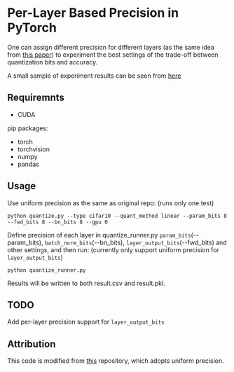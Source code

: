 # Per-Layer Based Precision in PyTorch

One can assign different precision for different layers (as the same idea from [this paper](http://proceedings.mlr.press/v70/sakr17a/sakr17a.pdf)) to experiment the best settings of the trade-off between quantization bits and accuracy.

A small sample of experiment results can be seen from [here](https://docs.google.com/spreadsheets/d/13Vna79bhMChdDqkvx2IUVze24kbmV0jj-79lYkhJ-Gs/edit?usp=sharing)


## Requiremnts

- CUDA

pip packages:

- torch
- torchvision
- numpy
- pandas

## Usage

Use uniform precision as the same as original repo: (runs only one test)
```
python quantize.py --type cifar10 --quant_method linear --param_bits 8 --fwd_bits 8 --bn_bits 8 --gpu 0
```

Define precision of each layer in quantize_runner.py `param_bits`(--param_bits), `batch_norm_bits`(--bn_bits), `layer_output_bits`(--fwd_bits) and other settings, and then run:
(currently only support uniform precision for `layer_output_bits`)
```
python quantize_runner.py
```

Results will be written to both result.csv and result.pkl.

## TODO

Add per-layer precision support for `layer_output_bits`

## Attribution

This code is modified from [this](https://github.com/aaron-xichen/pytorch-playground) repository, which adopts uniform precision.